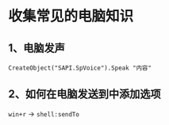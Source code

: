 # 收集常见的电脑知识

## 1、电脑发声
```
CreateObject("SAPI.SpVoice").Speak "内容"
```
## 2、如何在电脑发送到中添加选项
`win+r` -> `shell:sendTo`
